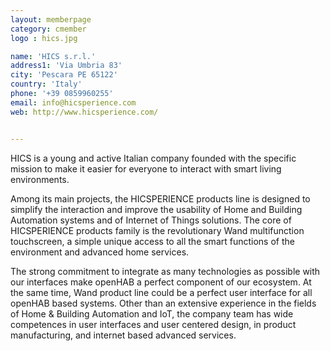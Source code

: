 ```yaml
---
layout: memberpage
category: cmember
logo : hics.jpg

name: 'HICS s.r.l.'
address1: 'Via Umbria 83'
city: 'Pescara PE 65122'
country: 'Italy'
phone: '+39 0859960255'
email: info@hicsperience.com 
web: http://www.hicsperience.com/ 


---
```

HICS is a young and active Italian company founded with the specific mission to make it easier for everyone
to interact with smart living environments.

<!--more-->

Among its main projects, the HICSPERIENCE products line is designed to simplify the interaction and
improve the usability of Home and Building Automation systems and of Internet of Things solutions. The core of HICSPERIENCE products family is the revolutionary Wand multifunction touchscreen, a simple unique access to all the smart functions of the environment and advanced home services.

The strong commitment to integrate as many technologies as possible with our interfaces make openHAB a perfect component of our ecosystem. At the same time, Wand product line could be a perfect user interface for all openHAB based systems. 
Other than an extensive experience in the fields of Home & Building Automation and IoT, the company team has wide competences in user interfaces and user centered design, in product manufacturing, and internet based advanced services.
